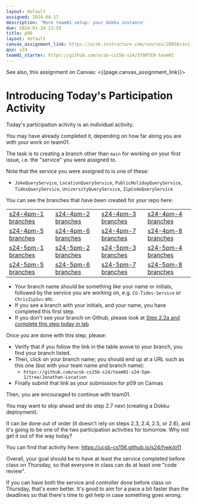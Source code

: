 ```yaml
---
layout: default
assigned: 2024-04-17
description: 'More team01 setup: your dokku instance'
due: 2024-01-24 23:59
title: p08
layout: default
canvas_assignment_link: https://ucsb.instructure.com/courses/20058/assignments/236312
qxx: s24
team01_starter: https://github.com/ucsb-cs156-s24/STARTER-team01
---
```


See also, this assignment on Canvas: <{{page.canvas_assignment_link}}>

# Introducing Today's Participation Activity

Today's participation activity is an *individual* activity.

You may have already completed it, depending on how far along you are with your work on team01.

The task is to creating a branch other than `main` for working on your first issue, i.e. the "service" you were assigned to.

Note that the service you were assigned to is one of these:
- `JokeQueryService`, `LocationQueryService`, `PublicHolidayQueryService`, `TidesQueryService`, `UniversityQueryService`, `ZipCodeQueryService`


You can see the branches that have been created for your repo here:

| | | | |
|-|-|-|-|
| [s24-4pm-1 branches](https://github.com/ucsb-cs156-s24/team01-s24-4pm-1/branches) | [s24-4pm-2 branches](https://github.com/ucsb-cs156-s24/team01-s24-4pm-2/branches) | [s24-4pm-3 branches](https://github.com/ucsb-cs156-s24/team01-s24-4pm-3/branches) | [s24-4pm-4 branches](https://github.com/ucsb-cs156-s24/team01-s24-4pm-4/branches) |
| [s24-4pm-5 branches](https://github.com/ucsb-cs156-s24/team01-s24-4pm-5/branches) | [s24-4pm-6 branches](https://github.com/ucsb-cs156-s24/team01-s24-4pm-6/branches) | [s24-4pm-7 branches](https://github.com/ucsb-cs156-s24/team01-s24-4pm-7/branches) | [s24-4pm-8 branches](https://github.com/ucsb-cs156-s24/team01-s24-4pm-8/branches) |
| [s24-5pm-1 branches](https://github.com/ucsb-cs156-s24/team01-s24-5pm-1/branches) | [s24-5pm-2 branches](https://github.com/ucsb-cs156-s24/team01-s24-5pm-2/branches) | [s24-5pm-3 branches](https://github.com/ucsb-cs156-s24/team01-s24-5pm-3/branches) | [s24-5pm-4 branches](https://github.com/ucsb-cs156-s24/team01-s24-5pm-4/branches) |
| [s24-5pm-5 branches](https://github.com/ucsb-cs156-s24/team01-s24-5pm-5/branches) | [s24-5pm-6 branches](https://github.com/ucsb-cs156-s24/team01-s24-5pm-6/branches) | [s24-5pm-7 branches](https://github.com/ucsb-cs156-s24/team01-s24-5pm-7/branches) | [s24-5pm-8 branches](https://github.com/ucsb-cs156-s24/team01-s24-5pm-8/branches) |

- Your branch name should be something like your name or initials, followed by the service you are working on, e.g. `CG-Tides-Service` or `ChrisZipSvc` etc.
- If you see a branch with your initials, and your name, you have completed this first step.
- If you don't see your branch on Github, please look at [Step 2.2a and complete this step today in lab](https://ucsb-cs156.github.io/s24/lab/team01.html#step-22a-make-a-first-commit)


Once you are done with this step, please:
* Verify that if you follow the link in the table avove to your branch, you find your branch listed.
* Then, click on your branch name; you should end up at a URL such as this one (but with your team name and branch name):
  - `https://github.com/ucsb-cs156-s24/team01-s24-5pm-1/tree/Jonathan-Location`
* Finally submit that link as your submission for p09 on Canvas

Then, you are encouraged to continue with team01.

You may want to skip ahead and do step 2.7 next (creating a Dokku deployment).

It can be done out of order (it doesn't rely on steps 2.3, 2.4, 2.5, or 2.6), and it's going to be one of the two participation activities for tomorrow.  Why not get it out of the way today?

You can find that activity here: <https://ucsb-cs156.github.io/s24/hwk/p11>

Overall, your goal should be to have at least the service completed before class on Thursday, so that everyone in class can do at least one "code review".

If you can have both
the service and controller done before class on Thursday, that's even better.   It's good to aim for a pace a bit faster than the deadlines so that there's time to get help in case something goes wrong.
